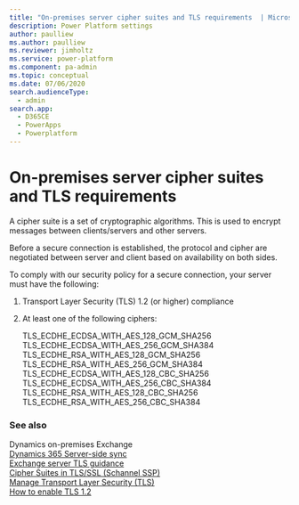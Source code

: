 ```yaml
---
title: "On-premises server cipher suites and TLS requirements  | MicrosoftDocs"
description: Power Platform settings
author: paulliew
ms.author: paulliew
ms.reviewer: jimholtz
ms.service: power-platform
ms.component: pa-admin
ms.topic: conceptual
ms.date: 07/06/2020
search.audienceType: 
  - admin
search.app: 
  - D365CE
  - PowerApps
  - Powerplatform
---
```

# On-premises server cipher suites and TLS requirements 

A cipher suite is a set of cryptographic algorithms.  This is used to encrypt messages between clients/servers and other servers.  

Before a secure connection is established, the protocol and cipher are negotiated between server and client based on availability on both sides. 

To comply with our security policy for a secure connection, your server must have the following: 

1. Transport Layer Security (TLS) 1.2 (or higher) compliance
2. At least one of the following ciphers: 

   TLS_ECDHE_ECDSA_WITH_AES_128_GCM_SHA256 <br />
   TLS_ECDHE_ECDSA_WITH_AES_256_GCM_SHA384 <br />
   TLS_ECDHE_RSA_WITH_AES_128_GCM_SHA256 <br />
   TLS_ECDHE_RSA_WITH_AES_256_GCM_SHA384 <br />
   TLS_ECDHE_ECDSA_WITH_AES_128_CBC_SHA256 <br />
   TLS_ECDHE_ECDSA_WITH_AES_256_CBC_SHA384 <br />
   TLS_ECDHE_RSA_WITH_AES_128_CBC_SHA256 <br />
   TLS_ECDHE_RSA_WITH_AES_256_CBC_SHA384 

### See also
Dynamics on-premises Exchange <br />
[Dynamics 365 Server-side sync](https://docs.microsoft.com/powerapps/developer/common-data-service/server-side-synchronization-entities)  <br />
[Exchange server TLS guidance](https://techcommunity.microsoft.com/t5/exchange-team-blog/exchange-server-tls-guidance-part-1-getting-ready-for-tls-1-2/ba-p/607649)  <br />
[Cipher Suites in TLS/SSL (Schannel SSP)](https://docs.microsoft.com/windows/win32/secauthn/cipher-suites-in-schannel)  <br />
[Manage Transport Layer Security (TLS)](https://docs.microsoft.com/windows-server/security/tls/manage-tls)  <br />
[How to enable TLS 1.2](https://docs.microsoft.com/mem/configmgr/core/plan-design/security/enable-tls-1-2)  